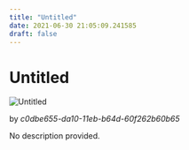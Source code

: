 ```yaml
---
title: "Untitled"
date: 2021-06-30 21:05:09.241585
draft: false
---
```


# Untitled

![Untitled](../images/c1254764-da10-11eb-9905-60f262b60b65.png)

by *c0dbe655-da10-11eb-b64d-60f262b60b65*



No description provided.